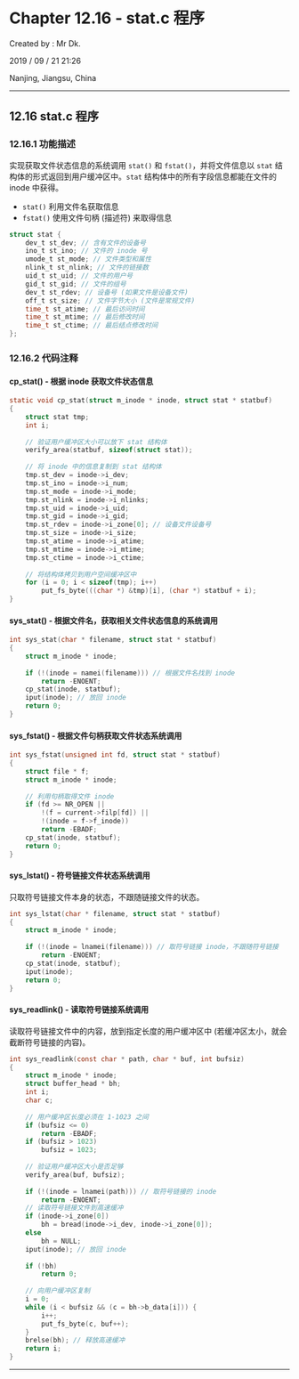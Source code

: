 # Chapter 12.16 - stat.c 程序

Created by : Mr Dk.

2019 / 09 / 21 21:26

Nanjing, Jiangsu, China

---

## 12.16 stat.c 程序

### 12.16.1 功能描述

实现获取文件状态信息的系统调用 `stat()` 和 `fstat()`，并将文件信息以 `stat` 结构体的形式返回到用户缓冲区中。`stat` 结构体中的所有字段信息都能在文件的 inode 中获得。

* `stat()` 利用文件名获取信息
* `fstat()` 使用文件句柄 (描述符) 来取得信息

```c
struct stat {
    dev_t st_dev; // 含有文件的设备号
    ino_t st_ino; // 文件的 inode 号
    umode_t st_mode; // 文件类型和属性
    nlink_t st_nlink; // 文件的链接数
    uid_t st_uid; // 文件的用户号
    gid_t st_gid; // 文件的组号
    dev_t st_rdev; // 设备号 (如果文件是设备文件)
    off_t st_size; // 文件字节大小 (文件是常规文件)
    time_t st_atime; // 最后访问时间
    time_t st_mtime; // 最后修改时间
    time_t st_ctime; // 最后结点修改时间
};
```

### 12.16.2 代码注释

#### cp_stat() - 根据 inode 获取文件状态信息

```c
static void cp_stat(struct m_inode * inode, struct stat * statbuf)
{
    struct stat tmp;
    int i;
    
    // 验证用户缓冲区大小可以放下 stat 结构体
    verify_area(statbuf, sizeof(struct stat));
    
    // 将 inode 中的信息复制到 stat 结构体
    tmp.st_dev = inode->i_dev;
    tmp.st_ino = inode->i_num;
    tmp.st_mode = inode->i_mode;
    tmp.st_nlink = inode->i_nlinks;
    tmp.st_uid = inode->i_uid;
    tmp.st_gid = inode->i_gid;
    tmp.st_rdev = inode->i_zone[0]; // 设备文件设备号
    tmp.st_size = inode->i_size;
    tmp.st_atime = inode->i_atime;
    tmp.st_mtime = inode->i_mtime;
    tmp.st_ctime = inode->i_ctime;
    
    // 将结构体拷贝到用户空间缓冲区中
    for (i = 0; i < sizeof(tmp); i++)
        put_fs_byte(((char *) &tmp)[i], (char *) statbuf + i);
}
```

#### sys_stat() - 根据文件名，获取相关文件状态信息的系统调用

```c
int sys_stat(char * filename, struct stat * statbuf)
{
    struct m_inode * inode;
    
    if (!(inode = namei(filename))) // 根据文件名找到 inode
        return -ENOENT;
    cp_stat(inode, statbuf);
    iput(inode); // 放回 inode
    return 0;
}
```

#### sys_fstat() - 根据文件句柄获取文件状态系统调用

```c
int sys_fstat(unsigned int fd, struct stat * statbuf)
{
    struct file * f;
    struct m_inode * inode;
    
    // 利用句柄取得文件 inode
    if (fd >= NR_OPEN ||
        !(f = current->filp[fd]) ||
        !(inode = f->f_inode))
        return -EBADF;
    cp_stat(inode, statbuf);
    return 0;
}
```

#### sys_lstat() - 符号链接文件状态系统调用

只取符号链接文件本身的状态，不跟随链接文件的状态。

```c
int sys_lstat(char * filename, struct stat * statbuf)
{
    struct m_inode * inode;
    
    if (!(inode = lnamei(filename))) // 取符号链接 inode，不跟随符号链接
        return -ENOENT;
    cp_stat(inode, statbuf);
    iput(inode);
    return 0;
}
```

#### sys_readlink() - 读取符号链接系统调用

读取符号链接文件中的内容，放到指定长度的用户缓冲区中 (若缓冲区太小，就会截断符号链接的内容)。

```c
int sys_readlink(const char * path, char * buf, int bufsiz)
{
    struct m_inode * inode;
    struct buffer_head * bh;
    int i;
    char c;
    
    // 用户缓冲区长度必须在 1-1023 之间
    if (bufsiz <= 0)
        return -EBADF;
    if (bufsiz > 1023)
        bufsiz = 1023;
    
    // 验证用户缓冲区大小是否足够
    verify_area(buf, bufsiz);
    
    if (!(inode = lnamei(path))) // 取符号链接的 inode
        return -ENOENT;
    // 读取符号链接文件到高速缓冲
    if (inode->i_zone[0])
        bh = bread(inode->i_dev, inode->i_zone[0]);
    else
        bh = NULL;
    iput(inode); // 放回 inode
    
    if (!bh)
        return 0;
    
    // 向用户缓冲区复制
    i = 0;
    while (i < bufsiz && (c = bh->b_data[i])) {
        i++;
        put_fs_byte(c, buf++);
    }
    brelse(bh); // 释放高速缓冲
    return i;
}
```

---

